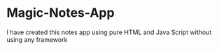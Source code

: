 # Magic-Notes-App
I have created this notes app using pure HTML and Java Script without using any framework
